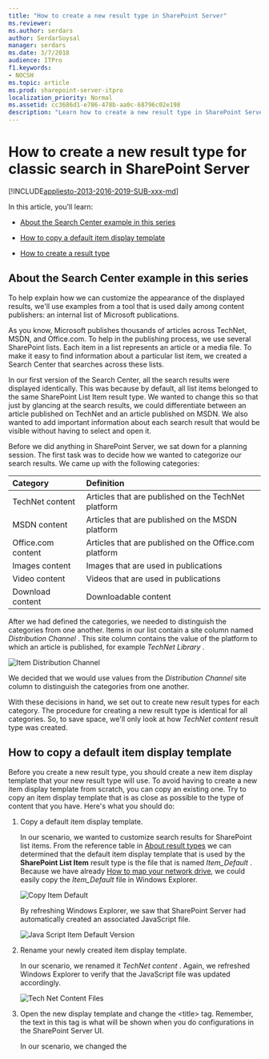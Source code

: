 ```yaml
---
title: "How to create a new result type in SharePoint Server"
ms.reviewer: 
ms.author: serdars
author: SerdarSoysal
manager: serdars
ms.date: 3/7/2018
audience: ITPro
f1.keywords:
- NOCSH
ms.topic: article
ms.prod: sharepoint-server-itpro
localization_priority: Normal
ms.assetid: cc3686d1-e786-478b-aa0c-68796c02e198
description: "Learn how to create a new result type in SharePoint Server."
---
```


# How to create a new result type for classic search in SharePoint Server

[!INCLUDE[appliesto-2013-2016-2019-SUB-xxx-md](../includes/appliesto-2013-2016-2019-SUB-xxx-md.md)]
  
In this article, you'll learn:
  
- [About the Search Center example in this series](how-to-create-a-new-result-type.md#BKMK_AbouttheSearchCenterExampleinthisSeries)
    
- [How to copy a default item display template](how-to-create-a-new-result-type.md#BKMK_HowtoCopyaDefaultItemDisplayTemplate)
    
- [How to create a result type](how-to-create-a-new-result-type.md#BKMK_HowtoCreateaResultType)
    
## About the Search Center example in this series
<a name="BKMK_AbouttheSearchCenterExampleinthisSeries"> </a>

To help explain how we can customize the appearance of the displayed results, we'll use examples from a tool that is used daily among content publishers: an internal list of Microsoft publications.
  
As you know, Microsoft publishes thousands of articles across TechNet, MSDN, and Office.com. To help in the publishing process, we use several SharePoint lists. Each item in a list represents an article or a media file. To make it easy to find information about a particular list item, we created a Search Center that searches across these lists.
  
In our first version of the Search Center, all the search results were displayed identically. This was because by default, all list items belonged to the same SharePoint List Item result type. We wanted to change this so that just by glancing at the search results, we could differentiate between an article published on TechNet and an article published on MSDN. We also wanted to add important information about each search result that would be visible without having to select and open it.
  
Before we did anything in SharePoint Server, we sat down for a planning session. The first task was to decide how we wanted to categorize our search results. We came up with the following categories:
  
|**Category**|**Definition**|
|:-----|:-----|
|TechNet content  <br/> |Articles that are published on the TechNet platform  <br/> |
|MSDN content  <br/> |Articles that are published on the MSDN platform  <br/> |
|Office.com content  <br/> |Articles that are published on the Office.com platform  <br/> |
|Images content  <br/> |Images that are used in publications  <br/> |
|Video content  <br/> |Videos that are used in publications  <br/> |
|Download content  <br/> |Downloadable content  <br/> |
   
After we had defined the categories, we needed to distinguish the categories from one another. Items in our list contain a site column named  *Distribution Channel*  . This site column contains the value of the platform to which an article is published, for example  *TechNet Library*  . 
  
![Item Distribution Channel](../media/OTCSP_ItemDistributionChannel.png)
  
We decided that we would use values from the  *Distribution Channel*  site column to distinguish the categories from one another. 
  
With these decisions in hand, we set out to create new result types for each category. The procedure for creating a new result type is identical for all categories. So, to save space, we'll only look at how  *TechNet content*  result type was created. 
  
## How to copy a default item display template
<a name="BKMK_HowtoCopyaDefaultItemDisplayTemplate"> </a>

Before you create a new result type, you should create a new item display template that your new result type will use. To avoid having to create a new item display template from scratch, you can copy an existing one. Try to copy an item display template that is as close as possible to the type of content that you have. Here's what you should do:
  
1. Copy a default item display template.
    
    In our scenario, we wanted to customize search results for SharePoint list items. From the reference table in [About result types](../technical-reference/result-types-and-display-templates-that-are-used-to-display-search-results.md#BKMK_AboutSearchResults) we can determined that the default item display template that is used by the **SharePoint List Item** result type is the file that is named  *Item_Default*  . Because we have already [How to map your network drive](../administration/stage-6-upload-and-apply-a-new-master-page-to-a-publishing-site.md#BKMK_HowToMapYourNetworkDrive), we could easily copy the  *Item_Default*  file in Windows Explorer. 
    
     ![Copy Item Default](../media/OTCSP_CopyItemDefault.png)
  
    By refreshing Windows Explorer, we saw that SharePoint Server had automatically created an associated JavaScript file.
    
     ![Java Script Item Default Version](../media/OTCSP_JavaScriptItemDefaultVersion.png)
  
2. Rename your newly created item display template.
    
    In our scenario, we renamed it  *TechNet content*  . Again, we refreshed Windows Explorer to verify that the JavaScript file was updated accordingly. 
    
     ![Tech Net Content Files](../media/OTCSP_TechNetContentFiles.png)
  
3. Open the new display template and change the \<title\> tag. Remember, the text in this tag is what will be shown when you do configurations in the SharePoint Server UI.
    
    In our scenario, we changed the <title> tag to  *TechNet content*  . 
    
     ![Tech Net Title Tag](../media/OTCSP_TechNetTitleTag.png)
  
4. Save the new item display template.
    
    Now that we have created a new item display template, we could move on to creating a new result type.
    
## How to create a result type
<a name="BKMK_HowtoCreateaResultType"> </a>

Depending on your permission level, you create a result type on two levels:
  
|**Permission level**|**Where the result type will be added**|
|:-----|:-----|
|Site collection administrator  <br/> |To all sites in a site collection  <br/> |
|Site collection owner  <br/> |To a single site  <br/> |
   
To save space, we'll only look at how to create a result type as a Site collection administrator.
  
1. Go to **Site settings** --> **Search Result Types**. 
    
     ![Search Result Types](../media/OTCSP_SearchResultTypes.png)
  
    Instead of creating a new result type from scratch, we can make life a bit easier by copying an existing result type and changing it to fit our new result type. If we do this, we must be sure to copy a result type that closely resembles the new result type we want to create.
    
2. On the **Manage Result Types** page, from the result type menu field, select **Copy**. 
    
    In our scenario, we wanted to customize search results for SharePoint list items. Therefore, we copied the **SharePoint List Item** result type. 
    
     ![Copy Share Point List Item](../media/OTCSP_CopySharePointListItem.png)
  
3. On the Add Result Type page, here are the steps to follow:
    
  - In the **Give it a name** field, enter a name for the new result type. 
    
    In our scenario, we entered  *TechNet content*  . 
    
  - From the **Which source should results match** menu, select the result source that we have used to configure the query in our Search Result Web Part. 
    
  - In the **What types of content should match? You can skip this rule to match all content** menu, all the default result type are listed. 
    
    In our scenario, we chose **Select a value**. 
    
  - Click **Show more conditions**. 
    
     ![Show More Conditions](../media/OTCSP_ShowMoreConditions.png)
  
    This opens a menu where we can specify the result type based on managed property values.
    
    In our scenario, all list items contain a site column called  *Distribution Channel*  . As we saw at the beginning, this site column contains the publication platform value, for example  *TechNet Library*  . We used values from this site column to specify which list items should belong to our new result type. 
    
  - From the **Which custom properties should match** menu, we selected  *DistributionChannelOWSCHCS*  .  *DistributionChannelOWSCHCS*  is the managed property that represents the  *Distribution Channel*  site column. In the fields below, we entered all the values that should specify the new  *TechNet content*  result type. 
    
     ![Add Properties](../media/OTCSP_AddProperties.png)
  
  - From the **What should these results look like** menu, select the display template that should be used by this result type. 
    
    In our scenario, we selected the newly-created  *TechNet content*  display template. 
    
     ![Apply Tech Net Display Template](../media/OTCSP_ApplyTechNetDisplayTemplate.png)
  
  - Click **Save**. 
    
    The newly-created result type is now listed on the **Managed Result Types** page. 
    
    In our scenario, we could see that the  *TechNet content*  result type was created. 
    
     ![Tech Net Created](../media/OTCSP_TechNetCreated.png)
  
    So now that we have a new result type, the next task is to change the display template that is associated with this result type. There is more than one way to do this. Therefore in the next two articles of this series, we'll explain two different options.
    
### Next article in this series

[How to display values from custom managed properties in search results - option 1 in SharePoint Server](display-values-custom-managed-properties.md)
